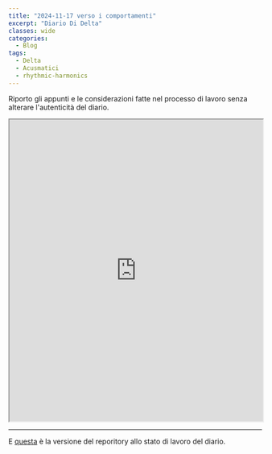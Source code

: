 ```yaml
---
title: "2024-11-17 verso i comportamenti"
excerpt: "Diario Di Delta"
classes: wide
categories:
  - Blog
tags:
  - Delta
  - Acusmatici
  - rhythmic-harmonics
---
```


Riporto gli appunti e le considerazioni fatte nel processo di lavoro senza alterare l'autenticità del diario.

<iframe src="https://docs.google.com/viewer?url=https://s-e-a-m.github.io/giulio-romano-de-mattia/assets/docs/2024-11-17_deltaBlog.pdf&embedded=true" width="100%" height="600px"></iframe>

---

E [questa](https://github.com/DMGiulioRomano/delta/tree/3331c4051e639ad648fbbb4ba564c599bd9e821f) è la versione del reporitory allo stato di lavoro del diario.
